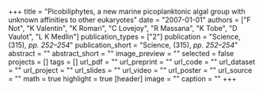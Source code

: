 +++
title = "Picobiliphytes, a new marine picoplanktonic algal group with unknown affinities to other eukaryotes"
date = "2007-01-01"
authors = ["F Not", "K Valentin", "K Romari", "C Lovejoy", "R Massana", "K Tobe", "D Vaulot", "L K Medlin"]
publication_types = ["2"]
publication = "Science, (315), _pp. 252–254_"
publication_short = "Science, (315), _pp. 252–254_"
abstract = ""
abstract_short = ""
image_preview = ""
selected = false
projects = []
tags = []
url_pdf = ""
url_preprint = ""
url_code = ""
url_dataset = ""
url_project = ""
url_slides = ""
url_video = ""
url_poster = ""
url_source = ""
math = true
highlight = true
[header]
image = ""
caption = ""
+++

